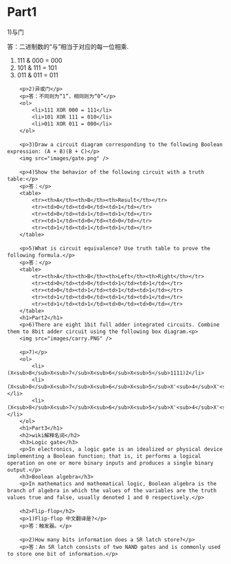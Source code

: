 <html lang="en">

<head>
	<meta charset="utf-8" />
	<title>作业5</title>
	<link type="text/css" href="homework.css" rel="stylesheet" media="screen" />
</head>

<body>
		<h1>Part1</h1>
		<p>1)与门</p>
		<p>答：二进制数的“与”相当于对应的每一位相乘.</p>
		<ol>
			<li>111 & 000 = 000</li>
			<li>101 & 111 = 101</li>
			<li>011 & 011 = 011</li>
		</ol>

		<p>2)异或门</p>
		<p>答：不同则为“1”，相同则为“0”</p>
		<ol>
			<li>111 XOR 000 = 111</li>
			<li>101 XOR 111 = 010</li>
			<li>011 XOR 011 = 000</li>
		</ol>

		<p>3)Draw a circuit diagram corresponding to the following Boolean expression: (A + B)(B + C)</p>
		<img src="images/gate.png" />

		<p>4)Show the behavior of the following circuit with a truth table:</p>
		<p>答：</p>
		<table>
			<tr><th>A</th><th>B</th><th>Result</th></tr>
			<tr><td>0</td><td>0</td><td>1</td></tr>
			<tr><td>0</td><td>1</td><td>1</td></tr>
			<tr><td>1</td><td>0</td><td>0</td></tr>
			<tr><td>1</td><td>1</td><td>1</td></tr>
		</table>

		<p>5)What is circuit equivalence? Use truth table to prove the following formula.</p>
		<p>答：</p>
		<table>
			<tr><th>A</th><th>B</th><th>Left</th><th>Right</th></tr>
			<tr><td>0</td><td>0</td><td>1</td><td>1</td></tr>
			<tr><td>0</td><td>1</td><td>1</td><td>1</td></tr>
			<tr><td>1</td><td>0</td><td>1</td><td>1</td></tr>
			<tr><td>1</td><td>1</td><td>0</td><td>0</td></tr>
		</table>
		<h1>Part2</h1>
		<p>6)There are eight 1bit full adder integrated circuits. Combine them to 8bit adder circuit using the following box diagram.<p>
		<img src="images/carry.PNG" />

		<p>7)</p>
		<ol>
			<li>(X<sub>8</sub>X<sub>7</sub>X<sub>6</sub>X<sub>5</sub>1111)2</li>
			<li>(X<sub>8</sub>X<sub>7</sub>X<sub>6</sub>X<sub>5</sub>X'<sub>4</sub>X'<sub>3</sub>X'<sub>2</sub>X'<sub>1)2</sub></li>
			<li>(X<sub>8</sub>X<sub>7</sub>X<sub>6</sub>X<sub>5</sub>X'<sub>4</sub>X'<sub>3</sub>X'<sub>2</sub>X'<sub>1)2</sub></li>
		</ol>
		<h1>Part3</h1>
		<h2>wiki解释名词</h2>
		<h3>Logic gate</h3>
		<p>In electronics, a logic gate is an idealized or physical device implementing a Boolean function; that is, it performs a logical operation on one or more binary inputs and produces a single binary output.</p>
		<h3>Boolean algebra</h3>
		<p>In mathematics and mathematical logic, Boolean algebra is the branch of algebra in which the values of the variables are the truth values true and false, usually denoted 1 and 0 respectively.</p>

		<h2>Flip-flop</h2>
		<p>1)Flip-flop 中文翻译是?</p>
		<p>答：触发器。</p>

		<p>2)How many bits information does a SR latch store?</p>
		<p>答：An SR latch consists of two NAND gates and is commonly used to store one bit of information.</p>
